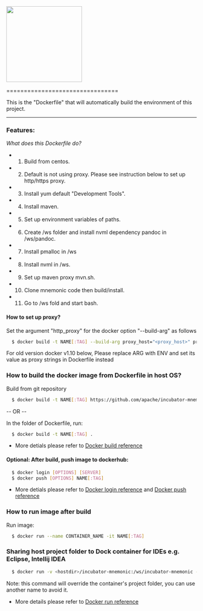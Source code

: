 <img src="http://nonvolatilecomputing.github.io/Mnemonic/images/mnemonic_logo.png" width=200 />

================================ 

This is the "Dockerfile" that will automatically build the environment of this project. 

--------------
### Features:

*What does this Dockerfile do?* 

- 1. Build from centos.
- 2. Default is not using proxy. Please see instruction below to set up http/https proxy.
- 3. Install yum default "Development Tools".
- 4. Install maven.
- 5. Set up environment variables of paths.
- 6. Create /ws folder and install nvml dependency pandoc in /ws/pandoc.
- 7. Install pmalloc in /ws
- 8. Install nvml in /ws.
- 9. Set up maven proxy mvn.sh.
- 10. Clone mnemonic code then build/install.  
- 11. Go to /ws fold and start bash.  

#### How to set up proxy? 

Set the argument "http_proxy" for the docker option "--build-arg" as follows
```bash
  $ docker build -t NAME[:TAG] --build-arg proxy_host="<proxy_host>" proxy_port="<proxy_port>" .
```

For old version docker v1.10 below, Please replace ARG with ENV and set its value as proxy strings in Dockerfile instead

### How to build the docker image from Dockerfile in host OS?
Build from git repository

```bash
  $ docker build -t NAME[:TAG] https://github.com/apache/incubator-mnemonic.git#:docker
```

-- OR --

In the folder of Dockerfile, run: 

```bash
  $ docker build -t NAME[:TAG] .
```

* More detials please refer to [Docker build reference](https://docs.docker.com/engine/reference/commandline/build/)

#### Optional: After build, push image to dockerhub: 

```bash
  $ docker login [OPTIONS] [SERVER]  
  $ docker push [OPTIONS] NAME[:TAG]
```

* More detials please refer to [Docker login reference](https://docs.docker.com/engine/reference/commandline/login/)
 and [Docker push reference](https://docs.docker.com/engine/reference/commandline/push/)

### How to run image after build

Run image:

```bash
  $ docker run --name CONTAINER_NAME -it NAME[:TAG]
```

### Sharing host project folder to Dock container for IDEs e.g. Eclipse, Intellij IDEA

```bash
  $ docker run -v <hostdir>/incubator-mnemonic:/ws/incubator-mnemonic -it NAME[:TAG]
```
Note: this command will override the container's project folder, you can use another name to avoid it.

 * More details please refer to [Docker run reference](https://docs.docker.com/engine/reference/run/)

